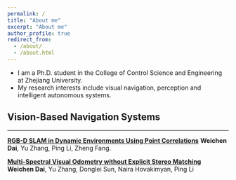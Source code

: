 ```yaml
---
permalink: /
title: "About me"
excerpt: "About me"
author_profile: true
redirect_from: 
  - /about/
  - /about.html
---
```


* I am a Ph.D. student in the College of Control Science and Engineering at Zhejiang University. 
* My research interests include visual navigation, perception and intelligent autonomous systems.


## Vision-Based Navigation Systems

------

**[RGB-D SLAM in Dynamic Environments Using Point Correlations](http://weichnn.github.io/publications/DSLAM)**
**Weichen Dai**, Yu Zhang, Ping Li, Zheng Fang.

**[Multi-Spectral Visual Odometry without Explicit Stereo Matching](http://weichnn.github.io/publications/3DV2019)**
**Weichen Dai**, Yu Zhang, Donglei Sun, Naira Hovakimyan, Ping Li
